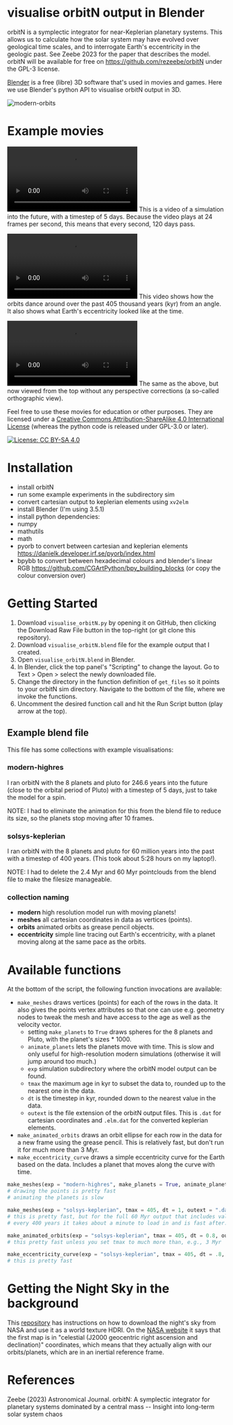 # visualise orbitN output in Blender

orbitN is a symplectic integrator for near-Keplerian planetary systems. This
allows us to calculate how the solar system may have evolved over geological
time scales, and to interrogate Earth's eccentricity in the geologic past. See
Zeebe 2023 for the paper that describes the model. orbitN will be available for
free on https://github.com/rezeebe/orbitN under the GPL-3 license.

[Blender](https://www.blender.org/) is a free (libre) 3D software that's used
in movies and games. Here we use Blender's python API to visualise orbitN
output in 3D.

![modern-orbits](https://github.com/japhir/visualise-orbitN/assets/10659193/4301580b-fdf9-429a-8c6e-dac14a3ddd7d)

# Example movies

![movie of animated modern orbits](movies/modern_orbits_highres.mp4)
This is a video of a simulation into the future, with a timestep of 5 days.
Because the video plays at 24 frames per second, this means that every second,
120 days pass.

![movie of animated orbits for the past 405 kyr](movies/animated_orbits_405kyr_g5.mp4)
This video shows how the orbits dance around over the past 405 thousand years (kyr) from an angle. It also shows what Earth's eccentricity looked like at the time.

![movie of animated orbits for the past 405 kyr from the top](movies/animated_orbits_405kyr_ortho_top.mp4)
The same as the above, but now viewed from the top without any perspective corrections (a so-called orthographic view).

Feel free to use these movies for education or other purposes. They are licensed under a [Creative Commons Attribution-ShareAlike 4.0 International License](http://creativecommons.org/licenses/by-sa/4.0/) (whereas the python code is released under GPL-3.0 or later).

[![License: CC BY-SA 4.0](https://licensebuttons.net/l/by-sa/4.0/80x15.png)](https://creativecommons.org/licenses/by-sa/4.0/)

# Installation

- install orbitN <!-- link to Richard's video/website -->
- run some example experiments in the subdirectory sim
- convert cartesian output to keplerian elements using `xv2elm`
- install Blender (I'm using 3.5.1)
- install python dependencies:
 - numpy
 - mathutils
 - math
 - pyorb to convert between cartesian and keplerian elements
   https://danielk.developer.irf.se/pyorb/index.html
 - bpybb to convert between hexadecimal colours and blender's linear RGB
   https://github.com/CGArtPython/bpy_building_blocks (or copy the colour
   conversion over)

# Getting Started

1. Download `visualise_orbitN.py` by opening it on GitHub, then clicking the
   Download Raw File button in the top-right (or git clone this repository).
2. Download `visualise_orbitN.blend` file for the example output that I created.
3. Open `visualise_orbitN.blend` in Blender.
4. In Blender, click the top panel's "Scripting" to change the layout. Go to
   Text > Open > select the newly downloaded file.
5. Change the directory in the function definition of `get_files` so it points
   to your orbitN sim directory. Navigate to the bottom of the file, where we
   invoke the functions.
6. Uncomment the desired function call and hit the Run Script button (play
   arrow at the top).

## Example blend file

This file has some collections with example visualisations:

### modern-highres
I ran orbitN with the 8 planets and pluto for 246.6 years into the future
(close to the orbital period of Pluto) with a timestep of 5 days, just to take
the model for a spin.

NOTE: I had to eliminate the animation for this from the blend file to reduce
its size, so the planets stop moving after 10 frames.

### solsys-keplerian
I ran orbitN with the 8 planets and pluto for 60 million years into the past
with a timestep of 400 years. (This took about 5:28 hours on my laptop!).

NOTE: I had to delete the 2.4 Myr and 60 Myr pointclouds from the blend file to
make the filesize manageable.

### collection naming
- **modern** high resolution model run with moving planets!
- **meshes** all cartesian coordinates in data as vertices (points).
- **orbits** animated orbits as grease pencil objects.
- **eccentricity** simple line tracing out Earth's eccentricity, with a planet
  moving along at the same pace as the orbits.

# Available functions
At the bottom of the script, the following function invocations are available:

- `make_meshes` draws vertices (points) for each of the rows in the data. It
  also gives the points vertex attributes so that one can use e.g. geometry
  nodes to tweak the mesh and have access to the age as well as the velocity
  vector.
  - setting `make_planets` to `True` draws spheres for the 8 planets and Pluto, with the
    planet's sizes * 1000.
  - `animate_planets` lets the planets move with time. This is slow and only
    useful for high-resolution modern simulations (otherwise it will jump
    around too much.)
  - `exp` simulation subdirectory where the orbitN model output
    can be found.
  - `tmax` the maximum age in kyr to subset the data to, rounded up to the
    nearest one in the data.
  - `dt` is the timestep in kyr, rounded down to the nearest value in the data.
  - `outext` is the file extension of the orbitN output files. This is `.dat`
    for cartesian coordinates and `.elm.dat` for the converted keplerian
    elements.
- `make_animated_orbits` draws an orbit ellipse for each row in the data for a
  new frame using the grease pencil. This is relatively fast, but don't run it
  for much more than 3 Myr.
- `make_eccentricity_curve` draws a simple eccentricity curve for the Earth
  based on the data. Includes a planet that moves along the curve with time.

```python
make_meshes(exp = "modern-highres", make_planets = True, animate_planets = True)
# drawing the points is pretty fast
# animating the planets is slow

make_meshes(exp = "solsys-keplerian", tmax = 405, dt = 1, outext = ".dat", make_planets = False, animate_planets = False)
# this is pretty fast, but for the full 60 Myr output that includes values
# every 400 years it takes about a minute to load in and is fast after.

make_animated_orbits(exp = "solsys-keplerian", tmax = 405, dt = 0.8, outext = ".elm.dat")
# this pretty fast unless you set tmax to much more than, e.g., 3 Myr

make_eccentricity_curve(exp = "solsys-keplerian", tmax = 405, dt = .8, outext = ".elm.dat", make_planet = True)
# this is pretty fast
```

# Getting the Night Sky in the background

This [repository](https://github.com/alcove-design/blender-world-night-sky) has
instructions on how to download the night's sky from NASA and use it as a world
texture HDRI. On the [NASA website](https://svs.gsfc.nasa.gov/3895) it says
that the first map is in "celestial (J2000 geocentric right ascension and
declination)" coordinates, which means that they actually align with our
orbits/planets, which are in an inertial reference frame.

# References

Zeebe (2023) Astronomical Journal. orbitN: A symplectic integrator for planetary
systems dominated by a central mass -- Insight into long-term solar system
chaos
